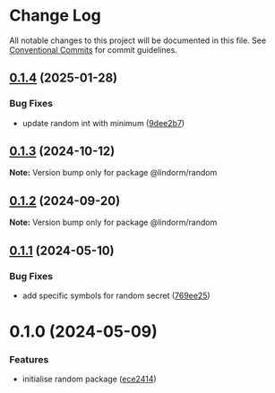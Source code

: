 # Change Log

All notable changes to this project will be documented in this file.
See [Conventional Commits](https://conventionalcommits.org) for commit guidelines.

## [0.1.4](https://github.com/lindorm-io/monorepo/compare/@lindorm/random@0.1.3...@lindorm/random@0.1.4) (2025-01-28)

### Bug Fixes

- update random int with minimum ([9dee2b7](https://github.com/lindorm-io/monorepo/commit/9dee2b72881d035f5c2dd9b55a96cbac293e0220))

## [0.1.3](https://github.com/lindorm-io/monorepo/compare/@lindorm/random@0.1.2...@lindorm/random@0.1.3) (2024-10-12)

**Note:** Version bump only for package @lindorm/random

## [0.1.2](https://github.com/lindorm-io/monorepo/compare/@lindorm/random@0.1.1...@lindorm/random@0.1.2) (2024-09-20)

**Note:** Version bump only for package @lindorm/random

## [0.1.1](https://github.com/lindorm-io/monorepo/compare/@lindorm/random@0.1.0...@lindorm/random@0.1.1) (2024-05-10)

### Bug Fixes

- add specific symbols for random secret ([769ee25](https://github.com/lindorm-io/monorepo/commit/769ee25b81f4ef59ce9c9507f31ec4a93ea780cb))

# 0.1.0 (2024-05-09)

### Features

- initialise random package ([ece2414](https://github.com/lindorm-io/monorepo/commit/ece2414748fd4d6b2c6bb8e4057d480fc34252b7))
